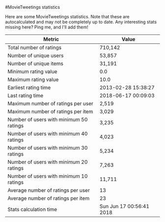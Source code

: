 #MovieTweetings statistics

Here are some MovieTweetings statistics. Note that these are autocalculated and may not be completely up to date. Any interesting stats missing here? Ping me, and I'll add them!

Metric | Value
--- | ---
Total number of ratings                 | 710,142
Number of unique users                  | 53,857
Number of unique items                  | 31,191
Minimum rating value                    | 0.0
Maximum rating value                    | 10.0
Earliest rating time                    | 2013-02-28 15:38:27
Last rating time                        | 2018-06-17 00:09:03
Maximum number of ratings per user      | 2,519
Maximum number of ratings per item      | 3,029
Number of users with minimum 50 ratings | 3,235
Number of users with minimum 40 ratings | 4,023
Number of users with minimum 30 ratings | 5,234
Number of users with minimum 20 ratings | 7,263
Number of users with minimum 10 ratings | 11,711
Average number of ratings per user      | 13
Average number of ratings per item      | 23
Stats calculation time                  | Sun Jun 17 00:56:41 2018


